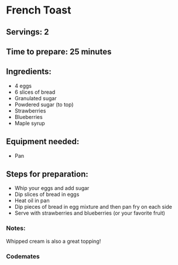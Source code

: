 # French Toast

## Servings: 2

## Time to prepare: 25 minutes

## Ingredients:
* 4 eggs
* 6 slices of bread
* Granulated sugar
* Powdered sugar (to top)
* Strawberries
* Blueberries
* Maple syrup

## Equipment needed:
* Pan

## Steps for preparation:
* Whip your eggs and add sugar
* Dip slices of bread in eggs
* Heat oil in pan
* Dip pieces of bread in egg mixture and then pan fry on each side
* Serve with strawberries and blueberries (or your favorite fruit)

### Notes:
Whipped cream is also a great topping!


### Codemates #
